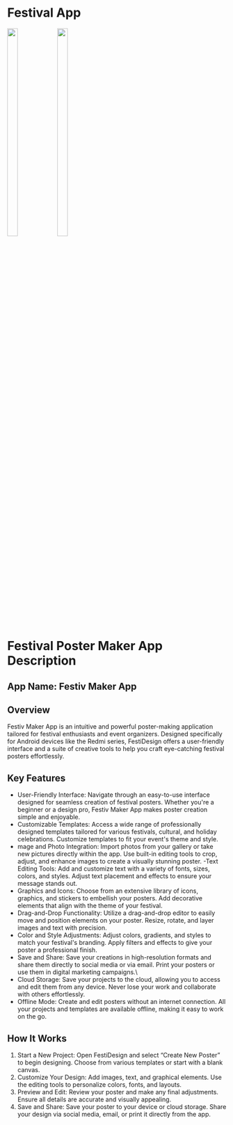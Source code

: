 # Festival App
<p>
  <img src="https://github.com/user-attachments/assets/3fdc7687-dd77-440b-bba9-d545c2c0f115"height="35%" width="22%">
   <img src="https://github.com/user-attachments/assets/e128bdb1-0fc0-4f78-af4f-41018bcc2333"height="35%" width="22%">
</p>

# Festival Poster Maker App Description

## App Name: Festiv Maker App

## Overview

Festiv Maker App is an intuitive and powerful poster-making application tailored for festival enthusiasts and event organizers. Designed specifically for Android devices like the Redmi series, FestiDesign offers a user-friendly interface and a suite of creative tools to help you craft eye-catching festival posters effortlessly.

## Key Features

- User-Friendly Interface: Navigate through an easy-to-use interface designed for seamless creation of festival posters. Whether you're a beginner or a design pro, Festiv Maker App makes poster creation simple and enjoyable.
- Customizable Templates: Access a wide range of professionally designed templates tailored for various festivals, cultural, and holiday celebrations. Customize templates to fit your event's theme and style.
- mage and Photo Integration: Import photos from your gallery or take new pictures directly within the app. Use built-in editing tools to crop, adjust, and enhance images to create a visually stunning poster.
-Text Editing Tools: Add and customize text with a variety of fonts, sizes, colors, and styles. Adjust text placement and effects to ensure your message stands out.
- Graphics and Icons: Choose from an extensive library of icons, graphics, and stickers to embellish your posters. Add decorative elements that align with the theme of your festival.
- Drag-and-Drop Functionality: Utilize a drag-and-drop editor to easily move and position elements on your poster. Resize, rotate, and layer images and text with precision.
- Color and Style Adjustments: Adjust colors, gradients, and styles to match your festival's branding. Apply filters and effects to give your poster a professional finish.
- Save and Share: Save your creations in high-resolution formats and share them directly to social media or via email. Print your posters or use them in digital marketing campaigns.\
- Cloud Storage: Save your projects to the cloud, allowing you to access and edit them from any device. Never lose your work and collaborate with others effortlessly.
- Offline Mode: Create and edit posters without an internet connection. All your projects and templates are available offline, making it easy to work on the go.

 ## How It Works

1. Start a New Project: Open FestiDesign and select “Create New Poster” to begin designing. Choose from various templates or start with a blank canvas.
2. Customize Your Design: Add images, text, and graphical elements. Use the editing tools to personalize colors, fonts, and layouts.
3. Preview and Edit: Review your poster and make any final adjustments. Ensure all details are accurate and visually appealing.
4. Save and Share: Save your poster to your device or cloud storage. Share your design via social media, email, or print it directly from the app.




